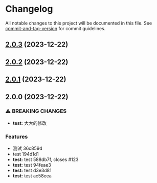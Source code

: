 # Changelog

All notable changes to this project will be documented in this file. See [commit-and-tag-version](https://github.com/absolute-version/commit-and-tag-version) for commit guidelines.

## [2.0.3](///compare/v2.0.2...v2.0.3) (2023-12-22)

## [2.0.2](///compare/v2.0.1...v2.0.2) (2023-12-22)

## [2.0.1](///compare/v2.0.0...v2.0.1) (2023-12-22)

## 2.0.0 (2023-12-22)

### ⚠ BREAKING CHANGES

- **test:** 大大的修改

### Features

- 测试 36c859d
- test 194d1d1
- **test:** test 588db7f, closes #123
- **test:** test 94feae3
- **test:** test d3e3d81
- **test:** test ac58eea
